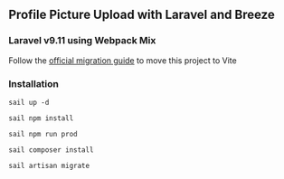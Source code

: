 
## Profile Picture Upload with Laravel and Breeze

### Laravel v9.11 using Webpack Mix
Follow the [official migration guide](https://github.com/laravel/vite-plugin/blob/main/UPGRADE.md#migrating-from-laravel-mix-to-vite) to move this project to Vite

### Installation

```
sail up -d

sail npm install

sail npm run prod

sail composer install

sail artisan migrate
```